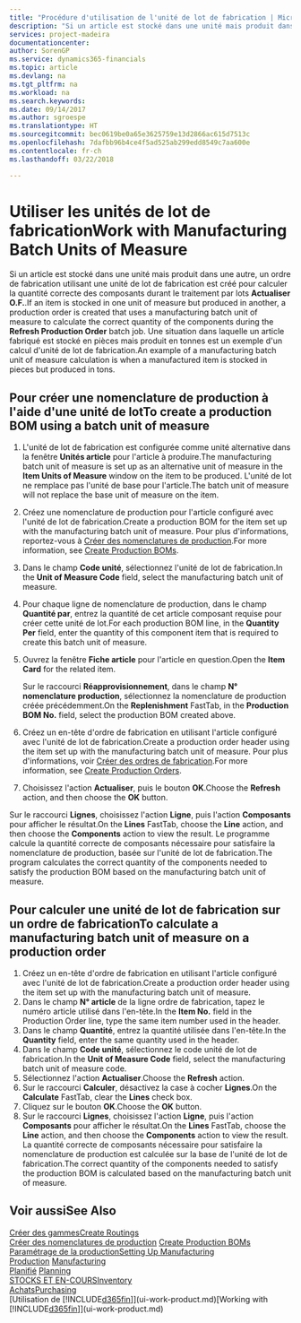 ```yaml
---
title: "Procédure d'utilisation de l'unité de lot de fabrication | Microsoft Docs"
description: "Si un article est stocké dans une unité mais produit dans une autre, l'ordre de fabrication doit utiliser une unité de lot de fabrication pour calculer la quantité correcte des composants. Une situation dans laquelle un article fabriqué est stocké en pièces mais produit en tonnes est un exemple d'un calcul d'unité de lot de fabrication."
services: project-madeira
documentationcenter: 
author: SorenGP
ms.service: dynamics365-financials
ms.topic: article
ms.devlang: na
ms.tgt_pltfrm: na
ms.workload: na
ms.search.keywords: 
ms.date: 09/14/2017
ms.author: sgroespe
ms.translationtype: HT
ms.sourcegitcommit: bec0619be0a65e3625759e13d2866ac615d7513c
ms.openlocfilehash: 7dafbb96b4ce4f5ad525ab299edd8549c7aa600e
ms.contentlocale: fr-ch
ms.lasthandoff: 03/22/2018

---
```

# <a name="work-with-manufacturing-batch-units-of-measure"></a><span data-ttu-id="93854-104">Utiliser les unités de lot de fabrication</span><span class="sxs-lookup"><span data-stu-id="93854-104">Work with Manufacturing Batch Units of Measure</span></span>
<span data-ttu-id="93854-105">Si un article est stocké dans une unité mais produit dans une autre, un ordre de fabrication utilisant une unité de lot de fabrication est créé pour calculer la quantité correcte des composants durant le traitement par lots **Actualiser O.F.**.</span><span class="sxs-lookup"><span data-stu-id="93854-105">If an item is stocked in one unit of measure but produced in another, a production order is created that uses a manufacturing batch unit of measure to calculate the correct quantity of the components during the **Refresh Production Order** batch job.</span></span> <span data-ttu-id="93854-106">Une situation dans laquelle un article fabriqué est stocké en pièces mais produit en tonnes est un exemple d'un calcul d'unité de lot de fabrication.</span><span class="sxs-lookup"><span data-stu-id="93854-106">An example of a manufacturing batch unit of measure calculation is when a manufactured item is stocked in pieces but produced in tons.</span></span>  

## <a name="to-create-a-production-bom-using-a-batch-unit-of-measure"></a><span data-ttu-id="93854-107">Pour créer une nomenclature de production à l'aide d'une unité de lot</span><span class="sxs-lookup"><span data-stu-id="93854-107">To create a production BOM using a batch unit of measure</span></span>  
1.  <span data-ttu-id="93854-108">L'unité de lot de fabrication est configurée comme unité alternative dans la fenêtre **Unités article** pour l'article à produire.</span><span class="sxs-lookup"><span data-stu-id="93854-108">The manufacturing batch unit of measure is set up as an alternative unit of measure in the **Item Units of Measure** window on the item to be produced.</span></span> <span data-ttu-id="93854-109">L'unité de lot ne remplace pas l'unité de base pour l'article.</span><span class="sxs-lookup"><span data-stu-id="93854-109">The batch unit of measure will not replace the base unit of measure on the item.</span></span>  
2.  <span data-ttu-id="93854-110">Créez une nomenclature de production pour l'article configuré avec l'unité de lot de fabrication.</span><span class="sxs-lookup"><span data-stu-id="93854-110">Create a production BOM for the item set up with the manufacturing batch unit of measure.</span></span> <span data-ttu-id="93854-111">Pour plus d'informations, reportez-vous à [Créer des nomenclatures de production](production-how-to-create-production-boms.md).</span><span class="sxs-lookup"><span data-stu-id="93854-111">For more information, see [Create Production BOMs](production-how-to-create-production-boms.md).</span></span>  
3.  <span data-ttu-id="93854-112">Dans le champ **Code unité**, sélectionnez l'unité de lot de fabrication.</span><span class="sxs-lookup"><span data-stu-id="93854-112">In the **Unit of Measure Code** field, select the manufacturing batch unit of measure.</span></span>  
4.  <span data-ttu-id="93854-113">Pour chaque ligne de nomenclature de production, dans le champ **Quantité par**, entrez la quantité de cet article composant requise pour créer cette unité de lot.</span><span class="sxs-lookup"><span data-stu-id="93854-113">For each production BOM line, in the **Quantity Per** field, enter the quantity of this component item that is required to create this batch unit of measure.</span></span>  
5.  <span data-ttu-id="93854-114">Ouvrez la fenêtre **Fiche article** pour l'article en question.</span><span class="sxs-lookup"><span data-stu-id="93854-114">Open the **Item Card** for the related item.</span></span>  

    <span data-ttu-id="93854-115">Sur le raccourci **Réapprovisionnement**, dans le champ **N° nomenclature production**, sélectionnez la nomenclature de production créée précédemment.</span><span class="sxs-lookup"><span data-stu-id="93854-115">On the **Replenishment** FastTab, in the **Production BOM No.** field, select the production BOM created above.</span></span>  
6.  <span data-ttu-id="93854-116">Créez un en-tête d'ordre de fabrication en utilisant l'article configuré avec l'unité de lot de fabrication.</span><span class="sxs-lookup"><span data-stu-id="93854-116">Create a production order header using the item set up with the manufacturing batch unit of measure.</span></span> <span data-ttu-id="93854-117">Pour plus d'informations, voir [Créer des ordres de fabrication](production-how-to-create-production-orders.md).</span><span class="sxs-lookup"><span data-stu-id="93854-117">For more information, see [Create Production Orders](production-how-to-create-production-orders.md).</span></span>  
7.  <span data-ttu-id="93854-118">Choisissez l'action **Actualiser**, puis le bouton **OK**.</span><span class="sxs-lookup"><span data-stu-id="93854-118">Choose the **Refresh** action, and then choose  the **OK** button.</span></span>  

<span data-ttu-id="93854-119">Sur le raccourci **Lignes**, choisissez l'action **Ligne**, puis l'action **Composants** pour afficher le résultat.</span><span class="sxs-lookup"><span data-stu-id="93854-119">On the **Lines** FastTab, choose the **Line** action, and then choose the **Components** action to view the result.</span></span> <span data-ttu-id="93854-120">Le programme calcule la quantité correcte de composants nécessaire pour satisfaire la nomenclature de production, basée sur l'unité de lot de fabrication.</span><span class="sxs-lookup"><span data-stu-id="93854-120">The program calculates the correct quantity of the components needed to satisfy the production BOM based on the manufacturing batch unit of measure.</span></span>  

## <a name="to-calculate-a-manufacturing-batch-unit-of-measure-on-a-production-order"></a><span data-ttu-id="93854-121">Pour calculer une unité de lot de fabrication sur un ordre de fabrication</span><span class="sxs-lookup"><span data-stu-id="93854-121">To calculate a manufacturing batch unit of measure on a production order</span></span>  
1.  <span data-ttu-id="93854-122">Créez un en-tête d'ordre de fabrication en utilisant l'article configuré avec l'unité de lot de fabrication.</span><span class="sxs-lookup"><span data-stu-id="93854-122">Create a production order header using the item set up with the manufacturing batch unit of measure.</span></span>  
2.  <span data-ttu-id="93854-123">Dans le champ **N° article** de la ligne ordre de fabrication, tapez le numéro article utilisé dans l'en-tête.</span><span class="sxs-lookup"><span data-stu-id="93854-123">In the **Item No.** field in the Production Order line, type the same item number used in the header.</span></span>  
3.  <span data-ttu-id="93854-124">Dans le champ **Quantité**, entrez la quantité utilisée dans l'en-tête.</span><span class="sxs-lookup"><span data-stu-id="93854-124">In the **Quantity** field, enter the same quantity used in the header.</span></span>  
4.  <span data-ttu-id="93854-125">Dans le champ **Code unité**, sélectionnez le code unité de lot de fabrication.</span><span class="sxs-lookup"><span data-stu-id="93854-125">In the **Unit of Measure Code** field, select the manufacturing batch unit of measure code.</span></span>  
5.  <span data-ttu-id="93854-126">Sélectionnez l'action **Actualiser**.</span><span class="sxs-lookup"><span data-stu-id="93854-126">Choose the **Refresh** action.</span></span>
6.  <span data-ttu-id="93854-127">Sur le raccourci **Calculer**, désactivez la case à cocher **Lignes**.</span><span class="sxs-lookup"><span data-stu-id="93854-127">On the **Calculate** FastTab, clear the **Lines** check box.</span></span>  
7.  <span data-ttu-id="93854-128">Cliquez sur le bouton **OK**.</span><span class="sxs-lookup"><span data-stu-id="93854-128">Choose the **OK** button.</span></span>  
8.  <span data-ttu-id="93854-129">Sur le raccourci **Lignes**, choisissez l'action **Ligne**, puis l'action **Composants** pour afficher le résultat.</span><span class="sxs-lookup"><span data-stu-id="93854-129">On the **Lines** FastTab, choose the **Line** action, and then choose the **Components** action to view the result.</span></span> <span data-ttu-id="93854-130">La quantité correcte de composants nécessaire pour satisfaire la nomenclature de production est calculée sur la base de l'unité de lot de fabrication.</span><span class="sxs-lookup"><span data-stu-id="93854-130">The correct quantity of the components needed to satisfy the production BOM is calculated based on the manufacturing batch unit of measure.</span></span>  

## <a name="see-also"></a><span data-ttu-id="93854-131">Voir aussi</span><span class="sxs-lookup"><span data-stu-id="93854-131">See Also</span></span>  
[<span data-ttu-id="93854-132">Créer des gammes</span><span class="sxs-lookup"><span data-stu-id="93854-132">Create Routings</span></span>](production-how-to-create-routings.md)  
<span data-ttu-id="93854-133">[Créer des nomenclatures de production](production-how-to-create-production-boms.md)   </span><span class="sxs-lookup"><span data-stu-id="93854-133">[Create Production BOMs](production-how-to-create-production-boms.md)   </span></span>  
[<span data-ttu-id="93854-134">Paramétrage de la production</span><span class="sxs-lookup"><span data-stu-id="93854-134">Setting Up Manufacturing</span></span>](production-configure-production-processes.md)  
<span data-ttu-id="93854-135">[Production](production-manage-manufacturing.md)  </span><span class="sxs-lookup"><span data-stu-id="93854-135">[Manufacturing](production-manage-manufacturing.md)  </span></span>  
<span data-ttu-id="93854-136">[Planifié](production-planning.md) </span><span class="sxs-lookup"><span data-stu-id="93854-136">[Planning](production-planning.md) </span></span>  
[<span data-ttu-id="93854-137">STOCKS ET EN-COURS</span><span class="sxs-lookup"><span data-stu-id="93854-137">Inventory</span></span>](inventory-manage-inventory.md)  
[<span data-ttu-id="93854-138">Achats</span><span class="sxs-lookup"><span data-stu-id="93854-138">Purchasing</span></span>](purchasing-manage-purchasing.md)  
<span data-ttu-id="93854-139">[Utilisation de [!INCLUDE[d365fin](includes/d365fin_md.md)]](ui-work-product.md)</span><span class="sxs-lookup"><span data-stu-id="93854-139">[Working with [!INCLUDE[d365fin](includes/d365fin_md.md)]](ui-work-product.md)</span></span>  

